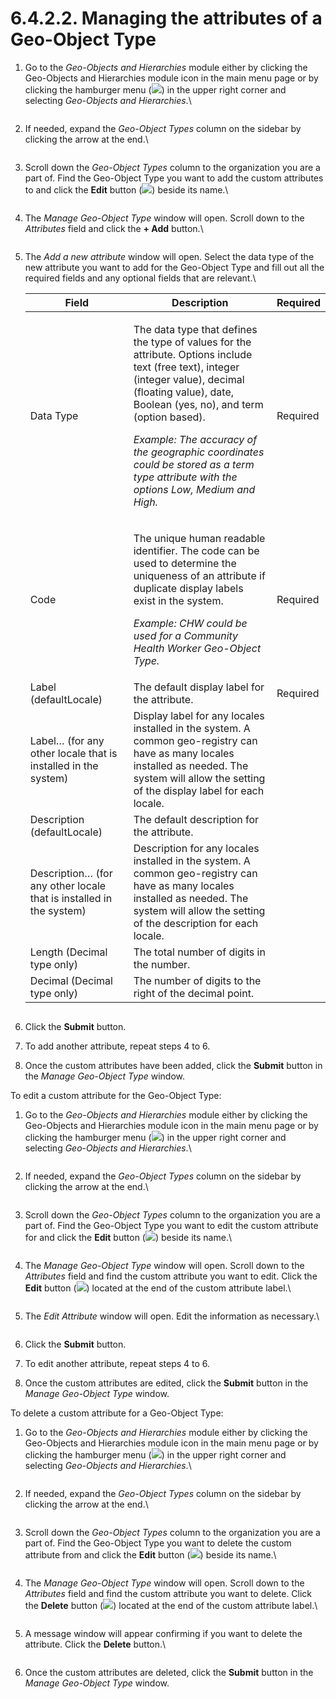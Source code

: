 # 6.4.2.2. Managing the attributes of a Geo-Object Type

1.  Go to the _Geo-Objects and Hierarchies_ module either by clicking the Geo-Objects and Hierarchies module icon in the main menu page or by clicking the hamburger menu (![](https://lh3.googleusercontent.com/iuPmL\_Z1smFoRNK34qpVh9--96pLjj8A-P4QdCAlpcvxkSIfD3bihusMrW6MlenmddHse4DMtkIfNaLzts2tH95aM8vei5RBC6-FuLkbYRi4j4V9LiSgid0KfK2wPUgPo-Oim\_IF7FqvJW8Ck-ESi0sPLJ2Hi6rets24LbXMhLUD7h3zOJePImZz)) in the upper right corner and selecting _Geo-Objects and Hierarchies_.\


    <figure><img src="../../../../../.gitbook/assets/image (5) (1).png" alt=""><figcaption></figcaption></figure>
2.  If needed, expand the _Geo-Object Types_ column on the sidebar by clicking the arrow at the end.\


    <figure><img src="../../../../../.gitbook/assets/image (4) (1) (1).png" alt=""><figcaption></figcaption></figure>
3.  Scroll down the _Geo-Object Types_ column to the organization you are a part of. Find the Geo-Object Type you want to add the custom attributes to and click the **Edit** button (![](https://lh3.googleusercontent.com/rqRLbAmT6VNIJhpRmDqd40Pl8fzEO7febqBJsG3B3NxunEMAuDB9Kc\_q\_bAixYpUn5u4rmiysT87C9zwZ2bvybhzJiLXAbBXORN2vDEwGtbeCmj7o\_bSBnHd3I\_j7BI6rHd5Icz\_7yBKxJRsCIjVLy6YMq2SaZESro\_8FIQD\_0jUX66UGrL3rPav)) beside its name.\


    <figure><img src="../../../../../.gitbook/assets/image (4) (2) (1) (1).png" alt=""><figcaption></figcaption></figure>
4.  The _Manage Geo-Object Type_ window will open. Scroll down to the _Attributes_ field and click the **+ Add** button.\


    <figure><img src="../../../../../.gitbook/assets/image (7) (1) (1).png" alt=""><figcaption></figcaption></figure>
5.  The _Add a new attribute_ window will open. Select the data type of the new attribute you want to add for the Geo-Object Type and fill out all the required fields and any optional fields that are relevant.\


    | Field                                                               | Description                                                                                                                                                                                                                                                                                                                                                                       | Required |
    | ------------------------------------------------------------------- | --------------------------------------------------------------------------------------------------------------------------------------------------------------------------------------------------------------------------------------------------------------------------------------------------------------------------------------------------------------------------------- | -------- |
    | Data Type                                                           | <p>The data type that defines the type of values for the attribute. Options include text (free text), integer (integer value), decimal (floating value), date, Boolean (yes, no), and term (option based).</p><p><em></em></p><p><em>Example: The accuracy of the geographic coordinates could be stored as a term type attribute with the options Low, Medium and High.</em></p> | Required |
    | Code                                                                | <p>The unique human readable identifier. The code can be used to determine the uniqueness of an attribute if duplicate display labels exist in the system.</p><p></p><p><em>Example: CHW could be used for a Community Health Worker Geo-Object Type.</em></p>                                                                                                                    | Required |
    | Label (defaultLocale)                                               | The default display label for the attribute.                                                                                                                                                                                                                                                                                                                                      | Required |
    | Label… (for any other locale that is installed in the system)       | Display label for any locales installed in the system. A common geo-registry can have as many locales installed as needed. The system will allow the setting of the display label for each locale.                                                                                                                                                                                |          |
    | Description (defaultLocale)                                         | The default description for the attribute.                                                                                                                                                                                                                                                                                                                                        |          |
    | Description… (for any other locale that is installed in the system) | Description for any locales installed in the system. A common geo-registry can have as many locales installed as needed. The system will allow the setting of the description for each locale.                                                                                                                                                                                    |          |
    | Length (Decimal type only)                                          | The total number of digits in the number.                                                                                                                                                                                                                                                                                                                                         |          |
    | Decimal (Decimal type only)                                         | The number of digits to the right of the decimal point.                                                                                                                                                                                                                                                                                                                           |          |

    <figure><img src="../../../../../.gitbook/assets/image (1) (2).png" alt=""><figcaption></figcaption></figure>
6. Click the **Submit** button.
7. To add another attribute, repeat steps 4 to 6.
8. Once the custom attributes have been added, click the **Submit** button in the _Manage Geo-Object Type_ window.

To edit a custom attribute for the Geo-Object Type:

1.  Go to the _Geo-Objects and Hierarchies_ module either by clicking the Geo-Objects and Hierarchies module icon in the main menu page or by clicking the hamburger menu (![](https://lh3.googleusercontent.com/iuPmL\_Z1smFoRNK34qpVh9--96pLjj8A-P4QdCAlpcvxkSIfD3bihusMrW6MlenmddHse4DMtkIfNaLzts2tH95aM8vei5RBC6-FuLkbYRi4j4V9LiSgid0KfK2wPUgPo-Oim\_IF7FqvJW8Ck-ESi0sPLJ2Hi6rets24LbXMhLUD7h3zOJePImZz)) in the upper right corner and selecting _Geo-Objects and Hierarchies_.\


    <figure><img src="../../../../../.gitbook/assets/image (5) (1).png" alt=""><figcaption></figcaption></figure>
2.  If needed, expand the _Geo-Object Types_ column on the sidebar by clicking the arrow at the end.\


    <figure><img src="../../../../../.gitbook/assets/image (4) (1) (1).png" alt=""><figcaption></figcaption></figure>
3.  Scroll down the _Geo-Object Types_ column to the organization you are a part of. Find the Geo-Object Type you want to edit the custom attribute for and click the **Edit** button (![](https://lh3.googleusercontent.com/rqRLbAmT6VNIJhpRmDqd40Pl8fzEO7febqBJsG3B3NxunEMAuDB9Kc\_q\_bAixYpUn5u4rmiysT87C9zwZ2bvybhzJiLXAbBXORN2vDEwGtbeCmj7o\_bSBnHd3I\_j7BI6rHd5Icz\_7yBKxJRsCIjVLy6YMq2SaZESro\_8FIQD\_0jUX66UGrL3rPav)) beside its name.\


    <figure><img src="../../../../../.gitbook/assets/image (4) (2) (1) (1).png" alt=""><figcaption></figcaption></figure>
4.  The _Manage Geo-Object Type_ window will open. Scroll down to the _Attributes_ field and find the custom attribute you want to edit. Click the **Edit** button (![](https://lh4.googleusercontent.com/C2SgMpt2T0cB0a1mImyhzLfAxkEV8oUAeq5MrCz2l\_1my7WsoK2-nwrFJuJbUs3fMkJPGAdR92TGnXn630oDcNfIbiEhKzoyTrY\_fQt5lSsrsQpB\_AO8BXaAJ656ZakjWwykuxLsk9wQ3K13AHp7ewtEBAucKbwhKboHqP5bGqvm-3I0fEur6Ag-)) located at the end of the custom attribute label.\


    <figure><img src="../../../../../.gitbook/assets/image (12) (1) (1).png" alt=""><figcaption></figcaption></figure>
5.  The _Edit Attribute_ window will open. Edit the information as necessary.\


    <figure><img src="https://lh4.googleusercontent.com/ROwPGsBxrOhi6MPTn0oiO_aWT7681RJErinGkeMqVvY6GhshhHZc91LSPLyNrkaSw06W5Z6F8ufS8h4raBD9V9AZ1RV1wIrARFwBMYHyUy2H92fJeWB5YQK0g8rqqWZ3ZH0ON5S8e9rKmfIb_t9_Pvcwf6L8YbFDykRjz9H81i09dbhDjSV889tN" alt=""><figcaption></figcaption></figure>
6. Click the **Submit** button.
7. To edit another attribute, repeat steps 4 to 6.
8. Once the custom attributes are edited, click the **Submit** button in the _Manage Geo-Object Type_ window.

To delete a custom attribute for a Geo-Object Type:

1.  Go to the _Geo-Objects and Hierarchies_ module either by clicking the Geo-Objects and Hierarchies module icon in the main menu page or by clicking the hamburger menu (![](https://lh3.googleusercontent.com/iuPmL\_Z1smFoRNK34qpVh9--96pLjj8A-P4QdCAlpcvxkSIfD3bihusMrW6MlenmddHse4DMtkIfNaLzts2tH95aM8vei5RBC6-FuLkbYRi4j4V9LiSgid0KfK2wPUgPo-Oim\_IF7FqvJW8Ck-ESi0sPLJ2Hi6rets24LbXMhLUD7h3zOJePImZz)) in the upper right corner and selecting _Geo-Objects and Hierarchies_.\


    <figure><img src="../../../../../.gitbook/assets/image (5) (1).png" alt=""><figcaption></figcaption></figure>
2.  If needed, expand the _Geo-Object Types_ column on the sidebar by clicking the arrow at the end.\


    <figure><img src="../../../../../.gitbook/assets/image (4) (1) (1).png" alt=""><figcaption></figcaption></figure>
3.  Scroll down the _Geo-Object Types_ column to the organization you are a part of. Find the Geo-Object Type you want to delete the custom attribute from and click the **Edit** button (![](https://lh3.googleusercontent.com/rqRLbAmT6VNIJhpRmDqd40Pl8fzEO7febqBJsG3B3NxunEMAuDB9Kc\_q\_bAixYpUn5u4rmiysT87C9zwZ2bvybhzJiLXAbBXORN2vDEwGtbeCmj7o\_bSBnHd3I\_j7BI6rHd5Icz\_7yBKxJRsCIjVLy6YMq2SaZESro\_8FIQD\_0jUX66UGrL3rPav)) beside its name.\


    <figure><img src="../../../../../.gitbook/assets/image (4) (2) (1) (1).png" alt=""><figcaption></figcaption></figure>
4.  The _Manage Geo-Object Type_ window will open. Scroll down to the _Attributes_ field and find the custom attribute you want to delete. Click the **Delete** button (![](https://lh5.googleusercontent.com/FgbWhoDVHhL4KeNlMIQ0gRn-6aiZHEiqOIc4CiazpTlNp2JRhgKnZPlPUf\_6Ou9uRdpyBk7Cne69YUJz2sFQpJBJqI4ULpL3Ho9n7viYmEmvONkIg\_HE7wOHqtMhnKCilDsHQA1sHI7DqSGrr2q6ySxk\_nLcMbw3Rcyhs-SBTS1v4a8140onKDT9)) located at the end of the custom attribute label.\


    <figure><img src="../../../../../.gitbook/assets/image (10) (1) (1).png" alt=""><figcaption></figcaption></figure>
5.  A message window will appear confirming if you want to delete the attribute. Click the **Delete** button.\


    <figure><img src="https://lh5.googleusercontent.com/eopeOTC7kwfAFVhxRLCu7V-IhctWkc7pgLqw_MRWF3M154o67nVY5iS2HDf4AdQZKcGEIImxGk-TQVlyojHWckIdSQ23IaFS27330h42NpicNzt7eUv5lWlwV47IcQCGU8zxyycdiUusSZRrsoFrFXof9FN_ldYRApgVJuwyzh3D42LRWYSqfGdL" alt=""><figcaption></figcaption></figure>
6. Once the custom attributes are deleted, click the **Submit** button in the _Manage Geo-Object Type_ window.
